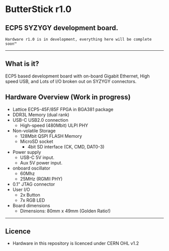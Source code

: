 # ButterStick r1.0
## ECP5 SYZYGY development board.

	Hardware r1.0 is in development, everything here will be complete soon™
    
---

## What is it?
ECP5 based development board with on-board Gigabit Ethernet, High speed USB, and Lots of I/O broken out on SYZYGY connectors.

## Hardware Overview (Work in progress)
* Lattice ECP5-45F/85F FPGA in BGA381 package
* DDR3L Memory (dual rank)
* USB-C USB2.0 connection
    * High-speed (480Mbit) ULPI PHY
* Non-volatile Storage
    * 128Mbit QSPI FLASH Memory 
    * MicroSD socket
        * 4bit SD interface (CK, CMD, DAT0-3)
* Power supply
    * USB-C 5V input.
    * Aux 5V power input.
* onboard oscillator
    * 60Mhz
    * 25MHz (RGMII PHY)
* 0.1" JTAG connector
* User I/O
    * 2x Button 
    * 7x RGB LED
* Board dimensions
    * Dimensions: 80mm x 49mm (Golden Ratio!)

---

## Licence

 * Hardware in this repository is licenced under CERN OHL v1.2

